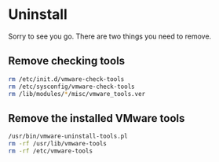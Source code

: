 # Uninstall
Sorry to see you go. There are two things you need to remove.

## Remove checking tools
```bash
rm /etc/init.d/vmware-check-tools
rm /etc/sysconfig/vmware-check-tools
rm /lib/modules/*/misc/vmware_tools.ver
```

## Remove the installed VMware tools
```bash
/usr/bin/vmware-uninstall-tools.pl
rm -rf /usr/lib/vmware-tools
rm -rf /etc/vmware-tools
```
